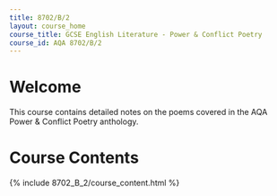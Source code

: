 ```yaml
---
title: 8702/B/2
layout: course_home
course_title: GCSE English Literature - Power & Conflict Poetry
course_id: AQA 8702/B/2
---
```


# Welcome
This course contains detailed notes on the poems covered in the AQA Power & Conflict Poetry anthology.

# Course Contents
{% include 8702_B_2/course_content.html %}